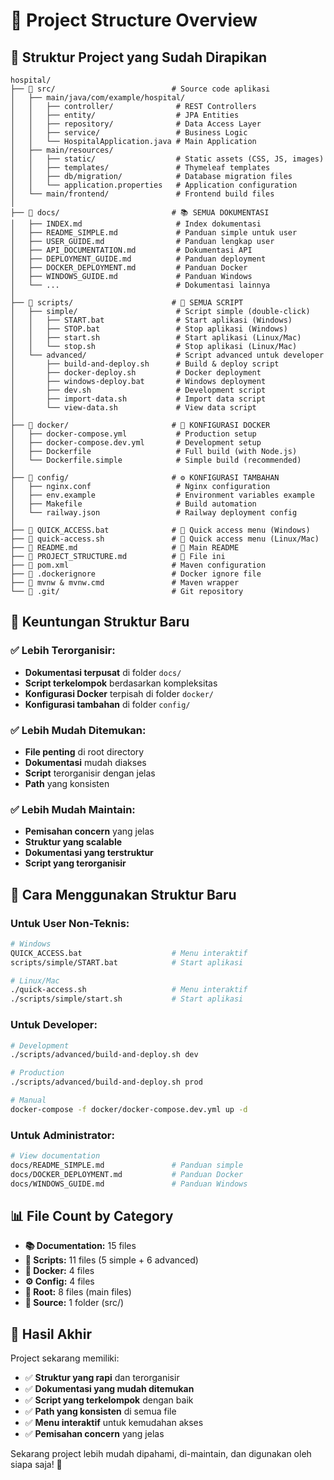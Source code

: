 # 📁 Project Structure Overview

## 🎯 **Struktur Project yang Sudah Dirapikan**

```
hospital/
├── 📁 src/                          # Source code aplikasi
│   ├── main/java/com/example/hospital/
│   │   ├── controller/              # REST Controllers
│   │   ├── entity/                  # JPA Entities
│   │   ├── repository/              # Data Access Layer
│   │   ├── service/                 # Business Logic
│   │   └── HospitalApplication.java # Main Application
│   ├── main/resources/
│   │   ├── static/                  # Static assets (CSS, JS, images)
│   │   ├── templates/               # Thymeleaf templates
│   │   ├── db/migration/            # Database migration files
│   │   └── application.properties   # Application configuration
│   └── main/frontend/               # Frontend build files
│
├── 📁 docs/                         # 📚 SEMUA DOKUMENTASI
│   ├── INDEX.md                     # Index dokumentasi
│   ├── README_SIMPLE.md             # Panduan simple untuk user
│   ├── USER_GUIDE.md                # Panduan lengkap user
│   ├── API_DOCUMENTATION.md         # Dokumentasi API
│   ├── DEPLOYMENT_GUIDE.md          # Panduan deployment
│   ├── DOCKER_DEPLOYMENT.md         # Panduan Docker
│   ├── WINDOWS_GUIDE.md             # Panduan Windows
│   └── ...                          # Dokumentasi lainnya
│
├── 📁 scripts/                      # 🔧 SEMUA SCRIPT
│   ├── simple/                      # Script simple (double-click)
│   │   ├── START.bat                # Start aplikasi (Windows)
│   │   ├── STOP.bat                 # Stop aplikasi (Windows)
│   │   ├── start.sh                 # Start aplikasi (Linux/Mac)
│   │   └── stop.sh                  # Stop aplikasi (Linux/Mac)
│   └── advanced/                    # Script advanced untuk developer
│       ├── build-and-deploy.sh      # Build & deploy script
│       ├── docker-deploy.sh         # Docker deployment
│       ├── windows-deploy.bat       # Windows deployment
│       ├── dev.sh                   # Development script
│       ├── import-data.sh           # Import data script
│       └── view-data.sh             # View data script
│
├── 📁 docker/                       # 🐳 KONFIGURASI DOCKER
│   ├── docker-compose.yml           # Production setup
│   ├── docker-compose.dev.yml       # Development setup
│   ├── Dockerfile                   # Full build (with Node.js)
│   └── Dockerfile.simple            # Simple build (recommended)
│
├── 📁 config/                       # ⚙️ KONFIGURASI TAMBAHAN
│   ├── nginx.conf                   # Nginx configuration
│   ├── env.example                  # Environment variables example
│   ├── Makefile                     # Build automation
│   └── railway.json                 # Railway deployment config
│
├── 📄 QUICK_ACCESS.bat              # 🚀 Quick access menu (Windows)
├── 📄 quick-access.sh               # 🚀 Quick access menu (Linux/Mac)
├── 📄 README.md                     # 📖 Main README
├── 📄 PROJECT_STRUCTURE.md          # 📁 File ini
├── 📄 pom.xml                       # Maven configuration
├── 📄 .dockerignore                 # Docker ignore file
├── 📄 mvnw & mvnw.cmd               # Maven wrapper
└── 📁 .git/                         # Git repository
```

## 🎯 **Keuntungan Struktur Baru**

### **✅ Lebih Terorganisir:**

- **Dokumentasi terpusat** di folder `docs/`
- **Script terkelompok** berdasarkan kompleksitas
- **Konfigurasi Docker** terpisah di folder `docker/`
- **Konfigurasi tambahan** di folder `config/`

### **✅ Lebih Mudah Ditemukan:**

- **File penting** di root directory
- **Dokumentasi** mudah diakses
- **Script** terorganisir dengan jelas
- **Path** yang konsisten

### **✅ Lebih Mudah Maintain:**

- **Pemisahan concern** yang jelas
- **Struktur yang scalable**
- **Dokumentasi yang terstruktur**
- **Script yang terorganisir**

## 🚀 **Cara Menggunakan Struktur Baru**

### **Untuk User Non-Teknis:**

```bash
# Windows
QUICK_ACCESS.bat                    # Menu interaktif
scripts/simple/START.bat            # Start aplikasi

# Linux/Mac
./quick-access.sh                   # Menu interaktif
./scripts/simple/start.sh           # Start aplikasi
```

### **Untuk Developer:**

```bash
# Development
./scripts/advanced/build-and-deploy.sh dev

# Production
./scripts/advanced/build-and-deploy.sh prod

# Manual
docker-compose -f docker/docker-compose.dev.yml up -d
```

### **Untuk Administrator:**

```bash
# View documentation
docs/README_SIMPLE.md               # Panduan simple
docs/DOCKER_DEPLOYMENT.md           # Panduan Docker
docs/WINDOWS_GUIDE.md               # Panduan Windows
```

## 📊 **File Count by Category**

- **📚 Documentation:** 15 files
- **🔧 Scripts:** 11 files (5 simple + 6 advanced)
- **🐳 Docker:** 4 files
- **⚙️ Config:** 4 files
- **📄 Root:** 8 files (main files)
- **📁 Source:** 1 folder (src/)

## 🎉 **Hasil Akhir**

Project sekarang memiliki:

- ✅ **Struktur yang rapi** dan terorganisir
- ✅ **Dokumentasi yang mudah ditemukan**
- ✅ **Script yang terkelompok** dengan baik
- ✅ **Path yang konsisten** di semua file
- ✅ **Menu interaktif** untuk kemudahan akses
- ✅ **Pemisahan concern** yang jelas

Sekarang project lebih mudah dipahami, di-maintain, dan digunakan oleh siapa saja! 🎯
